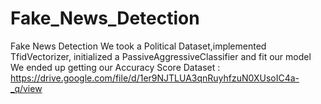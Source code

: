 # Fake_News_Detection
Fake News Detection
We took a Political Dataset,implemented TfidVectorizer, initialized a PassiveAggressiveClassifier and fit our model
We ended up getting our Accuracy Score
Dataset : https://drive.google.com/file/d/1er9NJTLUA3qnRuyhfzuN0XUsoIC4a-_q/view
